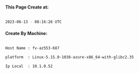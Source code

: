 
   
#### This Page Create at:

```bash

2023-06-13 - 08:16:26 UTC

```

#### Create By Machine:

```bash

Host Name : fv-az553-687

platform  : Linux-5.15.0-1038-azure-x86_64-with-glibc2.35

Ip Local  : 10.1.0.52

```

